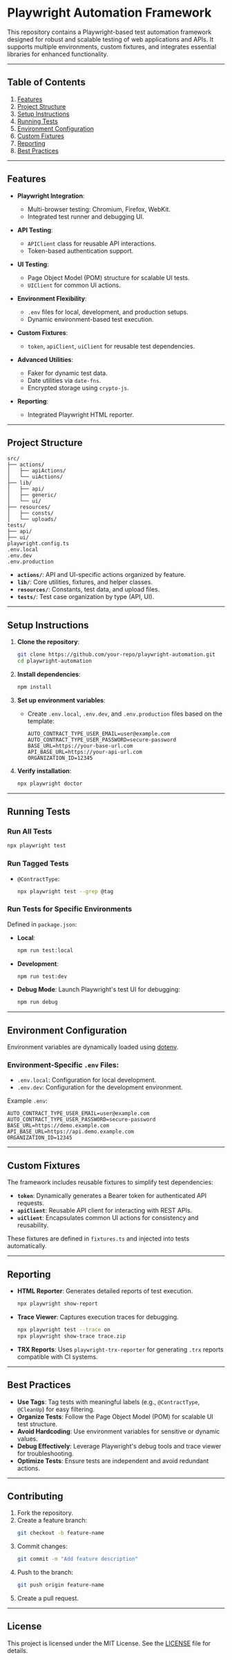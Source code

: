 
# Playwright Automation Framework

This repository contains a Playwright-based test automation framework designed for robust and scalable testing of web applications and APIs. It supports multiple environments, custom fixtures, and integrates essential libraries for enhanced functionality.

---

## **Table of Contents**
1. [Features](#features)
2. [Project Structure](#project-structure)
3. [Setup Instructions](#setup-instructions)
4. [Running Tests](#running-tests)
5. [Environment Configuration](#environment-configuration)
6. [Custom Fixtures](#custom-fixtures)
7. [Reporting](#reporting)
8. [Best Practices](#best-practices)

---

## **Features**
- **Playwright Integration**:
    - Multi-browser testing: Chromium, Firefox, WebKit.
    - Integrated test runner and debugging UI.

- **API Testing**:
    - `APIClient` class for reusable API interactions.
    - Token-based authentication support.

- **UI Testing**:
    - Page Object Model (POM) structure for scalable UI tests.
    - `UIClient` for common UI actions.

- **Environment Flexibility**:
    - `.env` files for local, development, and production setups.
    - Dynamic environment-based test execution.

- **Custom Fixtures**:
    - `token`, `apiClient`, `uiClient` for reusable test dependencies.

- **Advanced Utilities**:
    - Faker for dynamic test data.
    - Date utilities via `date-fns`.
    - Encrypted storage using `crypto-js`.

- **Reporting**:
    - Integrated Playwright HTML reporter.

---

## **Project Structure**
```
src/
├── actions/
│   ├── apiActions/
│   └── uiActions/
├── lib/
│   ├── api/
│   ├── generic/
│   └── ui/
├── resources/
│   ├── consts/
│   └── uploads/
tests/
├── api/
├── ui/
playwright.config.ts
.env.local
.env.dev
.env.production
```

- **`actions/`**: API and UI-specific actions organized by feature.
- **`lib/`**: Core utilities, fixtures, and helper classes.
- **`resources/`**: Constants, test data, and upload files.
- **`tests/`**: Test case organization by type (API, UI).

---

## **Setup Instructions**
1. **Clone the repository**:
   ```bash
   git clone https://github.com/your-repo/playwright-automation.git
   cd playwright-automation
   ```

2. **Install dependencies**:
   ```bash
   npm install
   ```

3. **Set up environment variables**:
    - Create `.env.local`, `.env.dev`, and `.env.production` files based on the template:
      ```env
      AUTO_CONTRACT_TYPE_USER_EMAIL=user@example.com
      AUTO_CONTRACT_TYPE_USER_PASSWORD=secure-password
      BASE_URL=https://your-base-url.com
      API_BASE_URL=https://your-api-url.com
      ORGANIZATION_ID=12345
      ```

4. **Verify installation**:
   ```bash
   npx playwright doctor
   ```

---

## **Running Tests**
### **Run All Tests**
```bash
npx playwright test
```

### **Run Tagged Tests**
- `@ContractType`:
  ```bash
  npx playwright test --grep @tag
  ```

### **Run Tests for Specific Environments**
Defined in `package.json`:
- **Local**:
  ```bash
  npm run test:local
  ```

- **Development**:
  ```bash
  npm run test:dev
  ```

- **Debug Mode**:
  Launch Playwright's test UI for debugging:
  ```bash
  npm run debug
  ```

---

## **Environment Configuration**
Environment variables are dynamically loaded using [dotenv](https://www.npmjs.com/package/dotenv).

### **Environment-Specific `.env` Files**:
- `.env.local`: Configuration for local development.
- `.env.dev`: Configuration for the development environment.

Example `.env`:
```env
AUTO_CONTRACT_TYPE_USER_EMAIL=user@example.com
AUTO_CONTRACT_TYPE_USER_PASSWORD=secure-password
BASE_URL=https://demo.example.com
API_BASE_URL=https://api.demo.example.com
ORGANIZATION_ID=12345
```

---

## **Custom Fixtures**
The framework includes reusable fixtures to simplify test dependencies:
- **`token`**: Dynamically generates a Bearer token for authenticated API requests.
- **`apiClient`**: Reusable API client for interacting with REST APIs.
- **`uiClient`**: Encapsulates common UI actions for consistency and reusability.

These fixtures are defined in `fixtures.ts` and injected into tests automatically.

---

## **Reporting**
- **HTML Reporter**:
  Generates detailed reports of test execution.
  ```bash
  npx playwright show-report
  ```

- **Trace Viewer**:
  Captures execution traces for debugging.
  ```bash
  npx playwright test --trace on
  npx playwright show-trace trace.zip
  ```

- **TRX Reports**:
  Uses `playwright-trx-reporter` for generating `.trx` reports compatible with CI systems.

---

## **Best Practices**
- **Use Tags**: Tag tests with meaningful labels (e.g., `@ContractType`, `@CleanUp`) for easy filtering.
- **Organize Tests**: Follow the Page Object Model (POM) for scalable UI test structure.
- **Avoid Hardcoding**: Use environment variables for sensitive or dynamic values.
- **Debug Effectively**: Leverage Playwright's debug tools and trace viewer for troubleshooting.
- **Optimize Tests**: Ensure tests are independent and avoid redundant actions.

---

## **Contributing**
1. Fork the repository.
2. Create a feature branch:
   ```bash
   git checkout -b feature-name
   ```
3. Commit changes:
   ```bash
   git commit -m "Add feature description"
   ```
4. Push to the branch:
   ```bash
   git push origin feature-name
   ```
5. Create a pull request.

---

## **License**
This project is licensed under the MIT License. See the [LICENSE](LICENSE) file for details.
